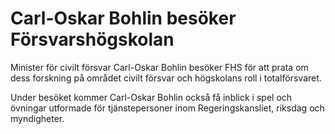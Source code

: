 # Carl-Oskar Bohlin besöker Försvarshögskolan

Minister för civilt försvar Carl\-Oskar Bohlin besöker FHS för att prata om dess forskning på området civilt försvar och högskolans roll i totalförsvaret.

Under besöket kommer Carl\-Oskar Bohlin också få inblick i spel och övningar utformade för tjänstepersoner inom Regeringskansliet, riksdag och myndigheter.
